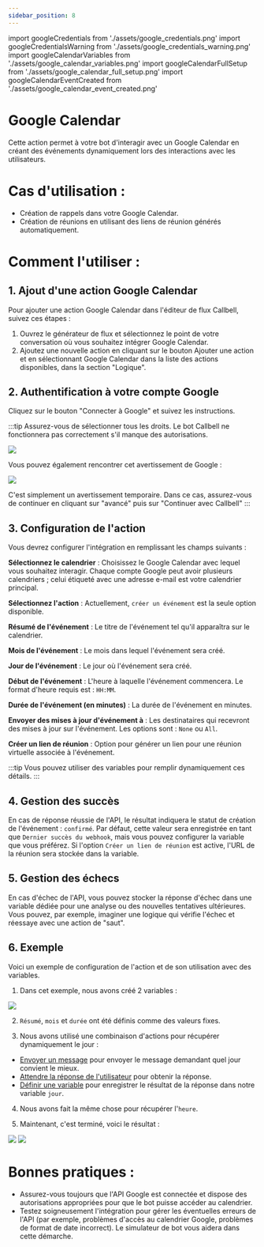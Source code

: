 ```yaml
---
sidebar_position: 8
---
```


import googleCredentials from './assets/google_credentials.png'
import googleCredentialsWarning from './assets/google_credentials_warning.png'
import googleCalendarVariables from './assets/google_calendar_variables.png'
import googleCalendarFullSetup from './assets/google_calendar_full_setup.png'
import googleCalendarEventCreated from './assets/google_calendar_event_created.png'

# Google Calendar

Cette action permet à votre bot d'interagir avec un Google Calendar en créant des événements dynamiquement lors des interactions avec les utilisateurs.

# Cas d'utilisation :

- Création de rappels dans votre Google Calendar.
- Création de réunions en utilisant des liens de réunion générés automatiquement.

# Comment l'utiliser :

## 1. Ajout d'une action Google Calendar

Pour ajouter une action Google Calendar dans l'éditeur de flux Callbell, suivez ces étapes :

1. Ouvrez le générateur de flux et sélectionnez le point de votre conversation où vous souhaitez intégrer Google Calendar.
2. Ajoutez une nouvelle action en cliquant sur le bouton Ajouter une action et en sélectionnant Google Calendar dans la liste des actions disponibles, dans la section "Logique".

## 2. Authentification à votre compte Google

Cliquez sur le bouton "Connecter à Google" et suivez les instructions.

:::tip
Assurez-vous de sélectionner tous les droits. Le bot Callbell ne fonctionnera pas correctement s'il manque des autorisations.

<div class="text--center">
    <img src={googleCredentials} width={500} />
</div>

Vous pouvez également rencontrer cet avertissement de Google :

<div class="text--center">
    <img src={googleCredentialsWarning} width={500} />
</div>

C'est simplement un avertissement temporaire. Dans ce cas, assurez-vous de continuer en cliquant sur "avancé" puis sur "Continuer avec Callbell"
:::

## 3. Configuration de l'action

Vous devrez configurer l'intégration en remplissant les champs suivants :

**Sélectionnez le calendrier** : Choisissez le Google Calendar avec lequel vous souhaitez interagir. Chaque compte Google peut avoir plusieurs calendriers ; celui étiqueté avec une adresse e-mail est votre calendrier principal.

**Sélectionnez l'action** : Actuellement, `créer un événement` est la seule option disponible.

**Résumé de l'événement** : Le titre de l'événement tel qu'il apparaîtra sur le calendrier.

**Mois de l'événement** : Le mois dans lequel l'événement sera créé.

**Jour de l'événement** : Le jour où l'événement sera créé.

**Début de l'événement** : L'heure à laquelle l'événement commencera. Le format d'heure requis est : `HH:MM`.

**Durée de l'événement (en minutes)** : La durée de l'événement en minutes.

**Envoyer des mises à jour d'événement à** : Les destinataires qui recevront des mises à jour sur l'événement. Les options sont : `None` ou `All`.

**Créer un lien de réunion** : Option pour générer un lien pour une réunion virtuelle associée à l'événement.

:::tip
Vous pouvez utiliser des variables pour remplir dynamiquement ces détails.
:::

## 4. Gestion des succès

En cas de réponse réussie de l'API, le résultat indiquera le statut de création de l'événement : `confirmé`. Par défaut, cette valeur sera enregistrée en tant que `Dernier succès du webhook`, mais vous pouvez configurer la variable que vous préférez. Si l'option `Créer un lien de réunion` est active, l'URL de la réunion sera stockée dans la variable.

## 5. Gestion des échecs

En cas d'échec de l'API, vous pouvez stocker la réponse d'échec dans une variable dédiée pour une analyse ou des nouvelles tentatives ultérieures. Vous pouvez, par exemple, imaginer une logique qui vérifie l'échec et réessaye avec une action de "saut".

## 6. Exemple

Voici un exemple de configuration de l'action et de son utilisation avec des variables.

1. Dans cet exemple, nous avons créé 2 variables :

<img src={googleCalendarVariables} width={500} />

2. `Résumé`, `mois` et `durée` ont été définis comme des valeurs fixes.

3. Nous avons utilisé une combinaison d'actions pour récupérer dynamiquement le jour :

- [Envoyer un message](/bot/editor/actions/interaction/send_message) pour envoyer le message demandant quel jour convient le mieux.
- [Attendre la réponse de l'utilisateur](/bot/editor/actions/interaction/wait_user_answer) pour obtenir la réponse.
- [Définir une variable](/bot/editor/actions/logic/set_variable) pour enregistrer le résultat de la réponse dans notre variable `jour`.

4. Nous avons fait la même chose pour récupérer l'`heure`.

5. Maintenant, c'est terminé, voici le résultat :

<img src={googleCalendarFullSetup} width={500} />

<img src={googleCalendarEventCreated} width={500} />

# Bonnes pratiques :

- Assurez-vous toujours que l'API Google est connectée et dispose des autorisations appropriées pour que le bot puisse accéder au calendrier.
- Testez soigneusement l'intégration pour gérer les éventuelles erreurs de l'API (par exemple, problèmes d'accès au calendrier Google, problèmes de format de date incorrect). Le simulateur de bot vous aidera dans cette démarche.